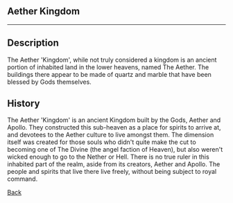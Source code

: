 ## Aether Kingdom
---
## Description
The Aether 'Kingdom', while not truly considered a kingdom is an ancient portion of inhabited land in the lower heavens, named The Aether. The buildings there appear to be made of quartz and marble that have been blessed by Gods themselves.

## History
The Aether 'Kingdom' is an ancient Kingdom built by the Gods, Aether and Apollo. They constructed this sub-heaven as a place for spirits to arrive at, and devotees to the Aether culture to live amongst them. The dimension itself was created for those souls who didn't quite make the cut to becoming one of The Divine (the angel faction of Heaven), but also weren't wicked enough to go to the Nether or Hell. There is no true ruler in this inhabited part of the realm, aside from its creators, Aether and Apollo. The people and spirits that live there live freely, without being subject to royal command.

[Back](https://lemurkolachnik.github.io/Legend-of-Lemur/lore/lore)
